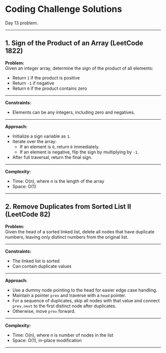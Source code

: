 # Coding Challenge Solutions

Day 13 problem.

---

## 1. Sign of the Product of an Array (LeetCode 1822)

**Problem:**  
Given an integer array, determine the sign of the product of all elements:  
- Return `1` if the product is positive  
- Return `-1` if negative  
- Return `0` if the product contains zero  

---

**Constraints:**  
- Elements can be any integers, including zero and negatives.

---

**Approach:**  
- Initialize a sign variable as `1`.  
- Iterate over the array:  
  - If an element is `0`, return `0` immediately.  
  - If an element is negative, flip the sign by multiplying by `-1`.  
- After full traversal, return the final sign.

---

**Complexity:**  
- Time: O(n), where n is the length of the array  
- Space: O(1)

---

## 2. Remove Duplicates from Sorted List II (LeetCode 82)

**Problem:**  
Given the head of a sorted linked list, delete all nodes that have duplicate numbers, leaving only distinct numbers from the original list.

---

**Constraints:**  
- The linked list is sorted  
- Can contain duplicate values  

---

**Approach:**  
- Use a dummy node pointing to the head for easier edge case handling.  
- Maintain a pointer `prev` and traverse with a `head` pointer.  
- For a sequence of duplicates, skip all nodes with that value and connect `prev.next` to the first distinct node after duplicates.  
- Otherwise, move `prev` forward.

---

**Complexity:**  
- Time: O(n), where n is number of nodes in the list  
- Space: O(1), in-place modification

---

